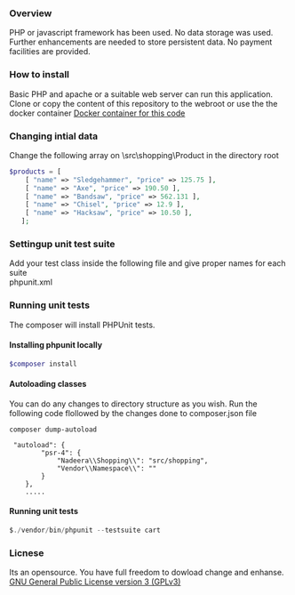 ### Overview
PHP or javascript framework has been used. No data storage was used. Further enhancements are needed to store persistent data. No payment facilities are provided.

### How to install
Basic PHP and apache or a suitable web server can run this application. 
Clone or copy the content of this repository to the webroot or use the the docker container [Docker container for this code](https://github.com/nadeeravista/apache-mysql-php-docker)


### Changing intial data
Change the following array on \src\shopping\Product  in the directory root

```php
$products = [
    [ "name" => "Sledgehammer", "price" => 125.75 ],
    [ "name" => "Axe", "price" => 190.50 ],
    [ "name" => "Bandsaw", "price" => 562.131 ],
    [ "name" => "Chisel", "price" => 12.9 ],
    [ "name" => "Hacksaw", "price" => 10.50 ],
   ];
```
### Settingup unit test suite
Add your test class inside the following file and give proper names for each suite  
phpunit.xml

### Running unit tests
The composer will install PHPUnit tests.

#### Installing phpunit locally
```php
$composer install
```

#### Autoloading classes
You can do any changes to directory structure as you wish. Run the following code flollowed by the changes done to composer.json file
```
composer dump-autoload
```  
```
 "autoload": {
        "psr-4": {
            "Nadeera\\Shopping\\": "src/shopping",
            "Vendor\\Namespace\\": ""
        }
    },
    .....
```


#### Running unit tests
```php
$./vendor/bin/phpunit --testsuite cart
```


### Licnese
Its an opensource. You have full freedom to dowload change and enhanse.
[GNU General Public License version 3 (GPLv3)](https://www.gnu.org/licenses/quick-guide-gplv3.en.html#:~:text=Tivoization%20is%20a%20dangerous%20attempt,modified%20software%20on%20the%20device.)
